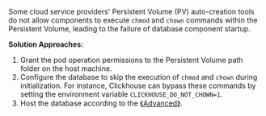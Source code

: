 Some cloud service providers' Persistent Volume (PV) auto-creation tools do not allow components to execute `chmod` and `chown` commands within the Persistent Volume, leading to the failure of database component startup.

**Solution Approaches:**

1. Grant the pod operation permissions to the Persistent Volume path folder on the host machine.
2. Configure the database to skip the execution of `chmod` and `chown` during initialization. For instance, Clickhouse can bypass these commands by setting the environment variable `CLICKHOUSE_DO_NOT_CHOWN=1`.
3. Host the database according to the [《Advanced》](/docs/Installation/Advanced/).
